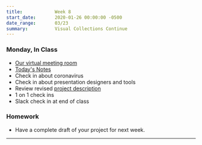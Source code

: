 ```yaml
---
title:            Week 8
start_date:       2020-01-26 00:00:00 -0500
date_range:       03/23
summary:          Visual Collections Continue
---
```


### Monday, In Class

- [Our virtual meeting room](https://meetingsamer3.webex.com/meet/nf294)
- [Today's Notes](https://paper.dropbox.com/doc/Week-8-First-Remote-Class--AwrYMNvvldVNeWoJRAqDYzoxAQ-FDn6ANmgPrrbYXzA8WANy)
- Check in about coronavirus
- Check in about presentation designers and tools
- Review revised [project description](../projects/visual-archive)
- 1 on 1 check ins
- Slack check in at end of class


### Homework

- Have a complete draft of your project for next week.

---
